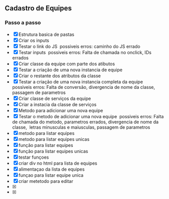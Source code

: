 ## Cadastro de Equipes
### Passo a passo
- [x] Estrutura basica de pastas
- [x] Criar os inputs
- [x] Testar o link do JS  possiveis erros: caminho do JS errado
- [x] Testar inputs  possiveis erros: Falta de chamada no onclick, IDs errados
- [x] Criar classe da equipe com parte dos atibutos
- [x] Testar a criação de uma nova instancia de equipe
- [x] Criar o restante dos atributos da classe 
- [x] Testar a criação de uma nova instancia completa da equipe  
possiveis erros: Falta de conversão, divergencia de nome da classe, passagem de parametros
- [x] Criar classe de serviços da equipe
- [x] Criar a instacia da classe de serviços
- [x] Metodo para adicionar uma nova equipe
- [X] Testar o metodo de adicionar uma nova equipe  
possiveis erros: Falta de chamada do metodo, parametros errados, divergencia de nome da classe,  letras minusculas e maiusculas, passagem de parametros
- [x] metodo para listar equipes
- [x] metodo para listar equipes unicas
- [x] função para listar equipes
- [x] função para listar equipes unicas
- [x] testar funçoes
- [x] criar div no html para lista de equipes
- [x] alimentaçao da lista de equipes 
- [x] funçao para listar equipe unica
- [x] criar metetodo para editar 
- [x] 
- [x] 
